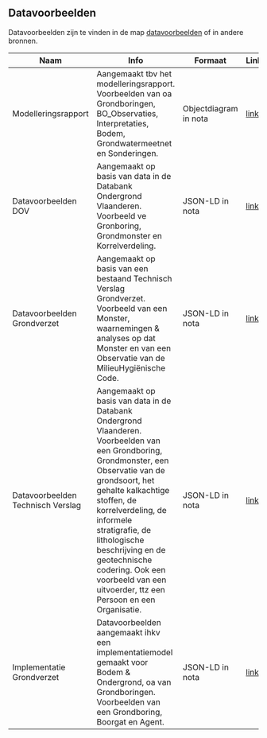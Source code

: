 ## Datavoorbeelden

Datavoorbeelden zijn te vinden in de map [datavoorbeelden](https://github.com/Informatievlaanderen/OSLOthema-bodemEnOndergrond/tree/master/resources/datavoorbeelden) of in andere bronnen.

|Naam|Info|Formaat|Link|
|---|---|---|---|
|Modelleringsrapport|Aangemaakt tbv het modelleringsrapport. Voorbeelden van oa Grondboringen, BO_Observaties, Interpretaties, Bodem, Grondwatermeetnet en Sonderingen.|Objectdiagram in nota|[link]()|
|Datavoorbeelden DOV|Aangemaakt op basis van data in de Databank Ondergrond Vlaanderen. Voorbeeld ve Gronboring, Grondmonster en Korrelverdeling.|JSON-LD in nota|[link](https://github.com/Informatievlaanderen/OSLOthema-bodemEnOndergrond/blob/master/resources/datavoorbeelden/Datavoorbeelden%20DOV.pdf)|
|Datavoorbeelden Grondverzet|Aangemaakt op basis van een bestaand Technisch Verslag Grondverzet. Voorbeeld van een Monster, waarnemingen & analyses op dat Monster en van een Observatie van de MilieuHygiënische Code.|JSON-LD in nota|[link](https://github.com/Informatievlaanderen/OSLOthema-bodemEnOndergrond/blob/master/resources/datavoorbeelden/Datavoorbeelden%20Grondverzet.pdf)|
|Datavoorbeelden Technisch Verslag|Aangemaakt op basis van data in de Databank Ondergrond Vlaanderen. Voorbeelden van een Grondboring, Grondmonster, een Observatie van de grondsoort, het gehalte kalkachtige stoffen, de korrelverdeling, de informele stratigrafie, de lithologische beschrijving en de geotechnische codering. Ook een voorbeeld van een uitvoerder, ttz een Persoon en een Organisatie.|JSON-LD in nota|[link](https://github.com/Informatievlaanderen/OSLOthema-bodemEnOndergrond/blob/master/resources/datavoorbeelden/Datavoorbeelden%20TechnischVerslag.pdf)|
|Implementatie Grondverzet|Datavoorbeelden aangemaakt ihkv een implementatiemodel gemaakt voor Bodem & Ondergrond, oa van Grondboringen. Voorbeelden van een Grondboring, Boorgat en Agent.|JSON-LD in nota|[link](https://github.com/Informatievlaanderen/OSLOthema-bodemEnOndergrond/blob/master/resources/datavoorbeelden/Implementatie%20Grondverzet.pdf)|
